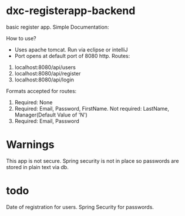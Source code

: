 # dxc-registerapp-backend
basic register app.
Simple Documentation:

How to use?
- Uses apache tomcat. Run via eclipse or intelliJ
- Port opens at default port of 8080 http.
Routes:
1. localhost:8080/api/users
2. localhost:8080/api/register
3. localhost:8080/api/login

Formats accepted for routes:
1. Required: None
2. Required: Email, Password, FirstName. Not required: LastName, Manager(Default Value of 'N')
3. Required: Email, Password

# Warnings
This app is not secure. Spring security is not in place so passwords are stored in plain text via db.

# todo
Date of registration for users.
Spring Security for passwords.